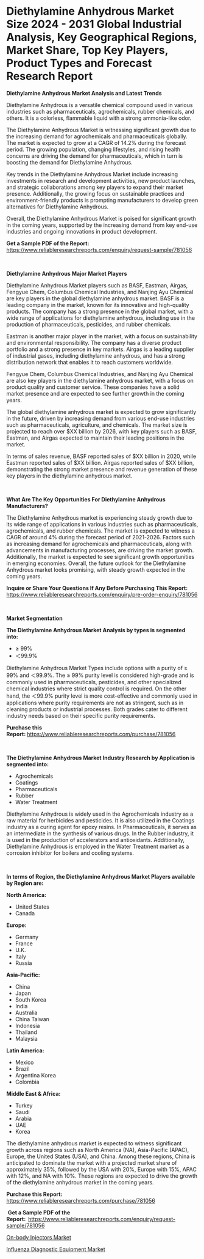 <p><h1>Diethylamine Anhydrous Market Size 2024 - 2031 Global Industrial Analysis, Key Geographical Regions, Market Share, Top Key Players, Product Types and Forecast Research Report</h1></p><p><strong>Diethylamine Anhydrous Market Analysis and Latest Trends</strong></p>
<p><p>Diethylamine Anhydrous is a versatile chemical compound used in various industries such as pharmaceuticals, agrochemicals, rubber chemicals, and others. It is a colorless, flammable liquid with a strong ammonia-like odor.</p><p>The Diethylamine Anhydrous Market is witnessing significant growth due to the increasing demand for agrochemicals and pharmaceuticals globally. The market is expected to grow at a CAGR of 14.2% during the forecast period. The growing population, changing lifestyles, and rising health concerns are driving the demand for pharmaceuticals, which in turn is boosting the demand for Diethylamine Anhydrous.</p><p>Key trends in the Diethylamine Anhydrous Market include increasing investments in research and development activities, new product launches, and strategic collaborations among key players to expand their market presence. Additionally, the growing focus on sustainable practices and environment-friendly products is prompting manufacturers to develop green alternatives for Diethylamine Anhydrous.</p><p>Overall, the Diethylamine Anhydrous Market is poised for significant growth in the coming years, supported by the increasing demand from key end-use industries and ongoing innovations in product development.</p></p>
<p><strong>Get a Sample PDF of the Report:&nbsp;</strong> <a href="https://www.reliableresearchreports.com/enquiry/request-sample/781056">https://www.reliableresearchreports.com/enquiry/request-sample/781056</a></p>
<p>&nbsp;</p>
<p><strong>Diethylamine Anhydrous Major Market Players</strong></p>
<p><p>Diethylamine Anhydrous Market players such as BASF, Eastman, Airgas, Fengyue Chem, Columbus Chemical Industries, and Nanjing Ayu Chemical are key players in the global diethylamine anhydrous market. BASF is a leading company in the market, known for its innovative and high-quality products. The company has a strong presence in the global market, with a wide range of applications for diethylamine anhydrous, including use in the production of pharmaceuticals, pesticides, and rubber chemicals.</p><p>Eastman is another major player in the market, with a focus on sustainability and environmental responsibility. The company has a diverse product portfolio and a strong presence in key markets. Airgas is a leading supplier of industrial gases, including diethylamine anhydrous, and has a strong distribution network that enables it to reach customers worldwide.</p><p>Fengyue Chem, Columbus Chemical Industries, and Nanjing Ayu Chemical are also key players in the diethylamine anhydrous market, with a focus on product quality and customer service. These companies have a solid market presence and are expected to see further growth in the coming years.</p><p>The global diethylamine anhydrous market is expected to grow significantly in the future, driven by increasing demand from various end-use industries such as pharmaceuticals, agriculture, and chemicals. The market size is projected to reach over $XX billion by 2026, with key players such as BASF, Eastman, and Airgas expected to maintain their leading positions in the market.</p><p>In terms of sales revenue, BASF reported sales of $XX billion in 2020, while Eastman reported sales of $XX billion. Airgas reported sales of $XX billion, demonstrating the strong market presence and revenue generation of these key players in the diethylamine anhydrous market.</p></p>
<p>&nbsp;</p>
<p><strong>What Are The Key Opportunities For Diethylamine Anhydrous Manufacturers?</strong></p>
<p><p>The Diethylamine Anhydrous market is experiencing steady growth due to its wide range of applications in various industries such as pharmaceuticals, agrochemicals, and rubber chemicals. The market is expected to witness a CAGR of around 4% during the forecast period of 2021-2026. Factors such as increasing demand for agrochemicals and pharmaceuticals, along with advancements in manufacturing processes, are driving the market growth. Additionally, the market is expected to see significant growth opportunities in emerging economies. Overall, the future outlook for the Diethylamine Anhydrous market looks promising, with steady growth expected in the coming years.</p></p>
<p><strong>Inquire or Share Your Questions If Any Before Purchasing This Report:</strong> <a href="https://www.reliableresearchreports.com/enquiry/pre-order-enquiry/781056">https://www.reliableresearchreports.com/enquiry/pre-order-enquiry/781056</a></p>
<p>&nbsp;</p>
<p><strong>Market Segmentation</strong></p>
<p><strong>The Diethylamine Anhydrous Market Analysis by types is segmented into:</strong></p>
<p><ul><li>≥ 99%</li><li>＜99.9%</li></ul></p>
<p><p>Diethylamine Anhydrous Market Types include options with a purity of ≥ 99% and ＜99.9%. The ≥ 99% purity level is considered high-grade and is commonly used in pharmaceuticals, pesticides, and other specialized chemical industries where strict quality control is required. On the other hand, the ＜99.9% purity level is more cost-effective and commonly used in applications where purity requirements are not as stringent, such as in cleaning products or industrial processes. Both grades cater to different industry needs based on their specific purity requirements.</p></p>
<p><strong>Purchase this Report:&nbsp;</strong><a href="https://www.reliableresearchreports.com/purchase/781056">https://www.reliableresearchreports.com/purchase/781056</a></p>
<p>&nbsp;</p>
<p><strong>The Diethylamine Anhydrous Market Industry Research by Application is segmented into:</strong></p>
<p><ul><li>Agrochemicals</li><li>Coatings</li><li>Pharmaceuticals</li><li>Rubber</li><li>Water Treatment</li></ul></p>
<p><p>Diethylamine Anhydrous is widely used in the Agrochemicals industry as a raw material for herbicides and pesticides. It is also utilized in the Coatings industry as a curing agent for epoxy resins. In Pharmaceuticals, it serves as an intermediate in the synthesis of various drugs. In the Rubber industry, it is used in the production of accelerators and antioxidants. Additionally, Diethylamine Anhydrous is employed in the Water Treatment market as a corrosion inhibitor for boilers and cooling systems.</p></p>
<p>&nbsp;</p>
<p><strong>In terms of Region, the Diethylamine Anhydrous Market Players available by Region are:</strong></p>
<p>
    <p> <strong> North America: </strong>
        <ul>
            <li>United States</li>
            <li>Canada</li>
        </ul>
        </p> 
    <p> <strong> Europe: </strong>
        <ul>
            <li>Germany</li>
            <li>France</li>
            <li>U.K.</li>
            <li>Italy</li>
            <li>Russia</li>
        </ul>
        </p> 
    <p> <strong> Asia-Pacific: </strong>
        <ul>
            <li>China</li>
            <li>Japan</li>
            <li>South Korea</li>
            <li>India</li>
            <li>Australia</li>
            <li>China Taiwan</li>
            <li>Indonesia</li>
            <li>Thailand</li>
            <li>Malaysia</li>
        </ul>
        </p> 
    <p> <strong> Latin America: </strong>
        <ul>
            <li>Mexico</li>
            <li>Brazil</li>
            <li>Argentina Korea</li>
            <li>Colombia</li>
        </ul>
        </p> 
    <p> <strong> Middle East & Africa: </strong>
        <ul>
            <li>Turkey</li>
            <li>Saudi</li>
            <li>Arabia</li>
            <li>UAE</li>
            <li>Korea</li>
        </ul>
    </p>
    </p>
<p><p>The diethylamine anhydrous market is expected to witness significant growth across regions such as North America (NA), Asia-Pacific (APAC), Europe, the United States (USA), and China. Among these regions, China is anticipated to dominate the market with a projected market share of approximately 35%, followed by the USA with 20%, Europe with 15%, APAC with 12%, and NA with 10%. These regions are expected to drive the growth of the diethylamine anhydrous market in the coming years.</p></p>
<p><strong>Purchase this Report: </strong><a href="https://www.reliableresearchreports.com/purchase/781056">https://www.reliableresearchreports.com/purchase/781056</a></p>
<p>&nbsp;<strong>Get a Sample PDF of the Report:&nbsp;&nbsp;</strong><a href="https://www.reliableresearchreports.com/enquiry/request-sample/781056">https://www.reliableresearchreports.com/enquiry/request-sample/781056</a></p>
<p><strong></strong></p>
<p><p><a href="https://issuu.com/reportprime-2/docs/on-body-injectors-market-size-2030.pptx">On-body Injectors Market</a></p><p><a href="https://issuu.com/reportprime-2/docs/influenza-diagnostic-equipment-market-size-2030.pp">Influenza Diagnostic Equipment Market</a></p></p>
